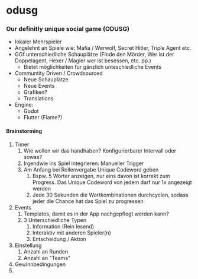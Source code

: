 # odusg

### Our definitly unique social game (ODUSG)
- lokaler Mehrspieler
- Angelehnt an Spiele wie: Mafia / Werwolf, Secret Hitler, Triple Agent etc.
- GGf unterschiedliche Schauplätze (Finde den Mörder, Wer ist der Doppelagent, Hexer / Magier wer ist besessen, etc. pp.)
  - Bietet möglichkeiten für gänzlich unteschiedliche Events
- Communtity Driven / Crowdsourced
  - Neue Schauplätze
  - Neue Events
  - Grafiken?
  - Translations
- Engine: 
  - Godot
  - Flutter (Flame?)

#### Brainstorming
1. Timer
   1. Wie wollen wir das handhaben? Konfigurierbarer Intervall oder sowas?
   2. Irgendwie ins Spiel integrieren: Manueller Trigger
   3. Am Anfang bei Rollenvergabe Unique Codeword geben 
      1. Bspw. 5 Wörter anzeigen, nur eins davon ist korrekt zum Progress. Das Unique Codeword von jedem darf nur 1x angezeigt werden
      2. Jede 30 Sekunden die Wortkombinationen durchcyclen, sodass jeder die Chance hat das Spiel zu progressen
2. Events
   1. Templates, damit es in der App nachgepflegt werden kann?
   2. 3 Unterschiedliche Typen
      1. Information (Rein lesend)
      2. Interaktiv mit anderen Spieler(n)
      3. Entscheidung / Aktion
3. Einstellung
   1. Anzahl an Runden
   2. Anzahl an "Teams"
4. Gewinnbedingungen
5. 